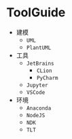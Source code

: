 # ToolGuide

* 建模
    * `UML`
    * `PlantUML`
* 工具
    * `JetBrains`
        * `CLion`
        * `PyCharm`
    * `Jupyter`
    * `VSCode`
* 环境
    * `Anaconda`
    * `NodeJS`
    * `NDK`
    * `TLT`
